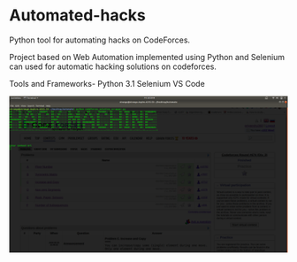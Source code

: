 # Automated-hacks
Python tool for automating hacks on CodeForces.

Project based on Web Automation implemented using Python and Selenium can used for automatic hacking solutions on codeforces.

Tools and Frameworks- 
          Python 3.1
          Selenium
          VS Code

![GitHub](/Screenshot%20from%202020-10-02%2020-39-22.png)

